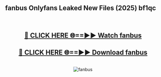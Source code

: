 <h2>fanbus Onlyfans Leaked New Files (2025) bf1qc</h2>
<br>
<div align="center">
<h2><a href="https://mediafiles.top/fanbus&ref=git" rel="nofollow">🔴 CLICK HERE 🌐==►► Watch fanbus</a></h2>
<h2><a href="https://mediafiles.top/fanbus&ref=git" rel="nofollow">🔴 CLICK HERE 🌐==►► Download fanbus</a></h2>
<br>
<a href="https://mediafiles.top/fanbus&ref=git" rel="nofollow" data-target="animated-image.originalLink"><img src="https://i.ibb.co.com/xMMVF88/686577567.gif" alt="fanbus" style="max-width: 100%; display: inline-block;" data-target="animated-image.originalImage"></a>
</div>
<br>
<br>